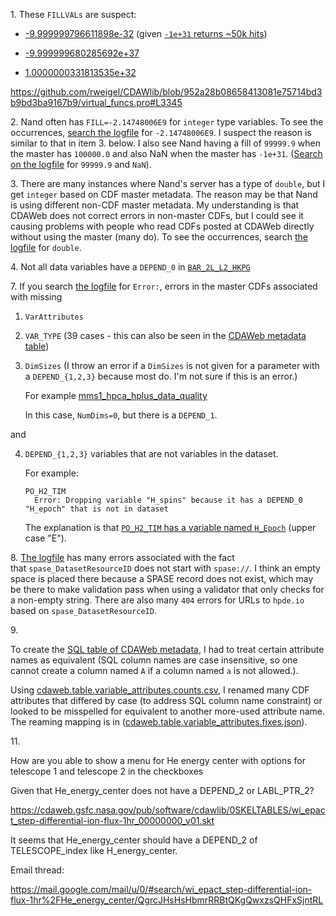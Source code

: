 1\. These `FILLVALs` are suspect:

* [-9.999999796611898e-32](https://hapi-server.org/meta/cdaweb/#FILLVAL=-9.999999796611898e-32) (given [`-1e+31` returns ~50k hits](https://hapi-server.org/meta/cdaweb/#FILLVAL=-1e%2b31))

* [-9.999999680285692e+37](https://hapi-server.org/meta/cdaweb/#FILLVAL=-9.999999680285692e%2b37)

* [1.0000000331813535e+32](https://hapi-server.org/meta/cdaweb/#FILLVAL=1.0000000331813535e%2b32)

https://github.com/rweigel/CDAWlib/blob/952a28b08658413081e75714bd3b9bd3ba9167b9/virtual_funcs.pro#L3345


2\. Nand often has `FILL=-2.14748006E9` for `integer` type variables. To see the occurrences, [search the logfile](http://mag.gmu.edu/git-data/cdawmeta/data/hapi/compare.log) for `-2.14748006E9`. I suspect the reason is similar to that in item 3. below. I also see Nand having a fill of `99999.9` when the master has `100000.0` and also NaN when the master has `-1e+31`. ([Search on the logfile](http://mag.gmu.edu/git-data/cdawmeta/data/hapi/compare.log) for `99999.9` and `NaN`).


3\. There are many instances where Nand's server has a type of `double`, but I get `integer` based on CDF master metadata. The reason may be that Nand is using different non-CDF master metadata. My understanding is that CDAWeb does not correct errors in non-master CDFs, but I could see it causing problems with people who read CDFs posted at CDAWeb directly without using the master (many do). To see the occurrences, search [the logfile](http://mag.gmu.edu/git-data/cdawmeta/data/hapi/compare.log) for `double`.


4\. Not all data variables have a `DEPEND_0` in [`BAR_2L_L2_HKPG`](https://hapi-server.org/meta/cdaweb/#datasetID=BAR_2L_L2_HKPG)


7\. If you search [the logfile](http://mag.gmu.edu/git-data/cdawmeta/data/hapi/catalog-all.log) for `Error:`, errors in the master CDFs associated with missing

1. `VarAttributes`

2. `VAR_TYPE` (39 cases - this can also be seen in the [CDAWeb metadata table](https://hapi-server.org/meta/cdaweb/#VAR_TYPE=''))

3. `DimSizes` (I throw an error if a `DimSizes` is not given for a parameter with a `DEPEND_{1,2,3}` because most do. I'm not sure if this is an error.)

   For example [mms1_hpca_hplus_data_quality](https://hapi-server.org/meta/cdaweb/#VariableName=mms1_hpca_hplus_data_quality)

   In this case, `NumDims=0`, but there is a `DEPEND_1`.

and

4. `DEPEND_{1,2,3}` variables that are not variables in the dataset.

    For example:

    ```
    PO_H2_TIM
      Error: Dropping variable "H_spins" because it has a DEPEND_0 "H_epoch" that is not in dataset
    ```

   The explanation is that [`PO_H2_TIM` has a variable named `H_Epoch`](https://hapi-server.org/meta/cdaweb/#datasetID=PO_H2_TIM) (upper case "E").


8\. [The logfile](http://mag.gmu.edu/git-data/cdawmeta/data/cdaweb.errors.log) has many errors associated with the fact that `spase_DatasetResourceID` does not start with `spase://`. I think an empty space is placed there because a SPASE record does not exist, which may be there to make validation pass when using a validator that only checks for a non-empty string. There are also many `404` errors for URLs to `hpde.io` based on `spase_DatasetResourceID`.

9\.

To create the [SQL table of CDAWeb metadata](https://hapi-server.org/meta/cdaweb/), I had to treat certain attribute names as equivalent (SQL column names are case insensitive, so one cannot create a column named `A` if a column named `a` is not allowed.).

Using [cdaweb.table.variable_attributes.counts.csv](https://github.com/rweigel/cdawmeta/blob/main/table/report/cdaweb.table.variable_attributes.counts.csv), I renamed many CDF attributes that differed by case (to address SQL column name constraint) or looked to be misspelled for equivalent to another more-used attribute name. The reaming mapping is in ([cdaweb.table.variable_attributes.fixes.json](https://github.com/rweigel/cdawmeta/blob/main/table/cdaweb.table.variable_attributes.fixes.json)).

11\.

How are you able to show a menu for He energy center with options for telescope 1 and telescope 2 in the checkboxes

Given that He_energy_center does not have a DEPEND_2 or LABL_PTR_2?

https://cdaweb.gsfc.nasa.gov/pub/software/cdawlib/0SKELTABLES/wi_epact_step-differential-ion-flux-1hr_00000000_v01.skt

It seems that He_energy_center should have a DEPEND_2 of TELESCOPE_index like H_energy_center.

Email thread:

https://mail.google.com/mail/u/0/#search/wi_epact_step-differential-ion-flux-1hr%2FHe_energy_center/QgrcJHsHsHbmrRRBtQKgQwxzsQHFxSjntRL
